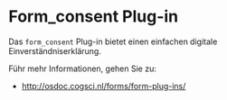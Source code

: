 # Form_consent Plug-in

Das `form_consent` Plug-in bietet einen einfachen digitale Einverständniserklärung. 

Führ mehr Informationen, gehen Sie zu:

- <http://osdoc.cogsci.nl/forms/form-plug-ins/>
